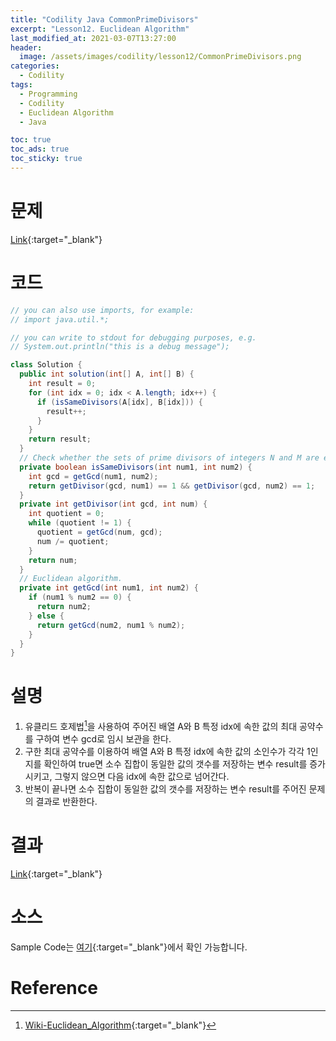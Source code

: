 ```yaml
---
title: "Codility Java CommonPrimeDivisors"
excerpt: "Lesson12. Euclidean Algorithm"
last_modified_at: 2021-03-07T13:27:00
header:
  image: /assets/images/codility/lesson12/CommonPrimeDivisors.png
categories:
  - Codility
tags:
  - Programming
  - Codility
  - Euclidean Algorithm
  - Java

toc: true
toc_ads: true
toc_sticky: true
---
```

# 문제
[Link](https://app.codility.com/programmers/lessons/12-euclidean_algorithm/common_prime_divisors/){:target="_blank"}

# 코드
```java
// you can also use imports, for example:
// import java.util.*;

// you can write to stdout for debugging purposes, e.g.
// System.out.println("this is a debug message");

class Solution {
  public int solution(int[] A, int[] B) {
    int result = 0;
    for (int idx = 0; idx < A.length; idx++) {
      if (isSameDivisors(A[idx], B[idx])) {
        result++;
      }
    }
    return result;
  }
  // Check whether the sets of prime divisors of integers N and M are exactly the same.
  private boolean isSameDivisors(int num1, int num2) {
    int gcd = getGcd(num1, num2);
    return getDivisor(gcd, num1) == 1 && getDivisor(gcd, num2) == 1;
  }
  private int getDivisor(int gcd, int num) {
    int quotient = 0;
    while (quotient != 1) {
      quotient = getGcd(num, gcd);
      num /= quotient;
    }
    return num;
  }
  // Euclidean algorithm.
  private int getGcd(int num1, int num2) {
    if (num1 % num2 == 0) {
      return num2;
    } else {
      return getGcd(num2, num1 % num2);
    }
  }
}
```

# 설명
1. 유클리드 호제법[^Euclidean]을 사용하여 주어진 배열 A와 B 특정 idx에 속한 값의 최대 공약수를 구하여 변수 gcd로 임시 보관을 한다.
2. 구한 최대 공약수를 이용하여 배열 A와 B 특정 idx에 속한 값의 소인수가 각각 1인지를 확인하여 true면 소수 집합이 동일한 값의 갯수를 저장하는 변수 result를 증가 시키고, 그렇지 않으면 다음 idx에 속한 값으로 넘어간다.
3. 반복이 끝나면 소수 집합이 동일한 값의 갯수를 저장하는 변수 result를 주어진 문제의 결과로 반환한다.

# 결과
[Link](https://app.codility.com/demo/results/trainingHCMKR3-3PJ/){:target="_blank"}

# 소스
Sample Code는 [여기](https://github.com/GracefulSoul/codility/blob/master/src/main/java/gracefulsoul/lesson12/CommonPrimeDivisors.java){:target="_blank"}에서 확인 가능합니다.

# Reference
[^Euclidean]: [Wiki-Euclidean_Algorithm](https://ko.wikipedia.org/wiki/%EC%9C%A0%ED%81%B4%EB%A6%AC%EB%93%9C_%ED%98%B8%EC%A0%9C%EB%B2%95){:target="_blank"}